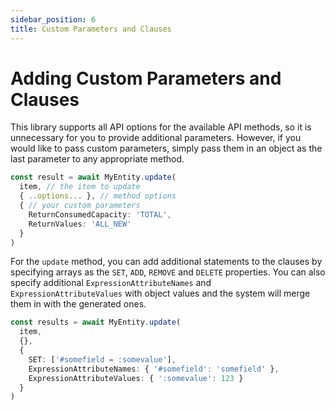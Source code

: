 ```yaml
---
sidebar_position: 6
title: Custom Parameters and Clauses
---
```


# Adding Custom Parameters and Clauses

This library supports all API options for the available API methods, so it is unnecessary for you to provide additional parameters. However, if you would like to pass custom parameters, simply pass them in an object as the last parameter to any appropriate method.

```typescript
const result = await MyEntity.update(
  item, // the item to update
  { ..options... }, // method options
  { // your custom parameters
    ReturnConsumedCapacity: 'TOTAL',
    ReturnValues: 'ALL_NEW'
  }
)
```

For the `update` method, you can add additional statements to the clauses by specifying arrays as the `SET`, `ADD`, `REMOVE` and `DELETE` properties. You can also specify additional `ExpressionAttributeNames` and `ExpressionAttributeValues` with object values and the system will merge them in with the generated ones.

```typescript
const results = await MyEntity.update(
  item,
  {},
  {
    SET: ['#somefield = :somevalue'],
    ExpressionAttributeNames: { '#somefield': 'somefield' },
    ExpressionAttributeValues: { ':somevalue': 123 }
  }
)
```
